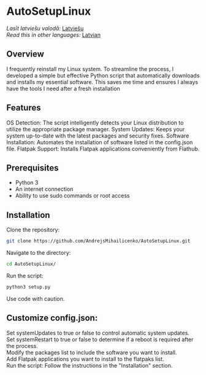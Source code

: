 # AutoSetupLinux
*Lasīt latviešu valodā:* [Latviešu](README.lv.md.)<br>
*Read this in other languages:* [Latvian](README.lv.md.)

## Overview
I frequently reinstall my Linux system. To streamline the process, I developed a simple but effective Python script that automatically downloads and installs my essential software. This saves me time and ensures I always have the tools I need after a fresh installation
## Features
OS Detection: The script intelligently detects your Linux distribution to utilize the appropriate package manager.
System Updates: Keeps your system up-to-date with the latest packages and security fixes.
Software Installation: Automates the installation of software listed in the config.json file.
Flatpak Support: Installs Flatpak applications conveniently from Flathub.

## Prerequisites
- Python 3
- An internet connection
- Ability to use sudo commands or root access

## Installation
Clone the repository:

```Bash 
git clone https://github.com/AndrejsMihailicenko/AutoSetupLinux.git
```
Navigate to the directory:
```Bash
cd AutoSetupLinux/
```
Run the script:
```Bash
python3 setup.py
```
Use code with caution.

## Customize config.json:

Set systemUpdates to true or false to control automatic system updates. <br>
Set systemRestart to true or false to determine if a reboot is required after the process. <br>
Modify the packages list to include the software you want to install. <br>
Add Flatpak applications you want to install to the flatpaks list. <br>
Run the script: Follow the instructions in the "Installation" section.
